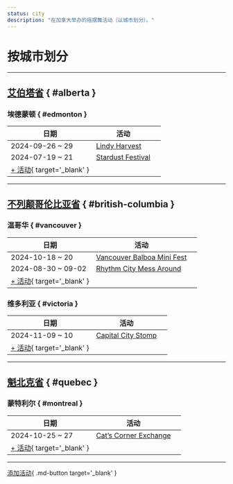 ```yaml
---
status: city
description: "在加拿大举办的摇摆舞活动（以城市划分）。"
---
```


# 按城市划分

---

## <a id=alberta></a>[艾伯塔省](#alberta) { #alberta }

### <a id=edmonton></a>埃德蒙顿 { #edmonton }

| 日期 | 活动 | |
| --- | --- | --- |
| 2024-09-26 ~ 29 | [Lindy Harvest](lindy-harvest-2024.md) |  |
| 2024-07-19 ~ 21 | [Stardust Festival](stardust-festival-2024.md) |  |
| [+ 活动](https://github.com/swingdance/events/issues/new?assignees=&labels=add+event&projects=&template=02-add_entity.yml&title=%5B2024%2Fen_CA%5D%20%3CName%3E&region=en_CA&province=Alberta&city=Edmonton&org_id=&date_starts=2024-&date_ends=2024-){ target='_blank' }

---

## <a id=british-columbia></a>[不列颠哥伦比亚省](#british-columbia) { #british-columbia }

### <a id=vancouver></a>温哥华 { #vancouver }

| 日期 | 活动 | |
| --- | --- | --- |
| 2024-10-18 ~ 20 | [Vancouver Balboa Mini Fest](vancouver-balboa-mini-fest-2024.md) |  |
| 2024-08-30 ~ 09-02 | [Rhythm City Mess Around](rhythm-city-mess-around-2024.md) |  |
| [+ 活动](https://github.com/swingdance/events/issues/new?assignees=&labels=add+event&projects=&template=02-add_entity.yml&title=%5B2024%2Fen_CA%5D%20%3CName%3E&region=en_CA&province=British%20Columbia&city=Vancouver&org_id=&date_starts=2024-&date_ends=2024-){ target='_blank' }

### <a id=victoria></a>维多利亚 { #victoria }

| 日期 | 活动 | |
| --- | --- | --- |
| 2024-11-09 ~ 10 | [Capital City Stomp](capital-city-stomp-2024.md) |  |
| [+ 活动](https://github.com/swingdance/events/issues/new?assignees=&labels=add+event&projects=&template=02-add_entity.yml&title=%5B2024%2Fen_CA%5D%20%3CName%3E&region=en_CA&province=British%20Columbia&city=Victoria&org_id=&date_starts=2024-&date_ends=2024-){ target='_blank' }

---

## <a id=quebec></a>[魁北克省](#quebec) { #quebec }

### <a id=montreal></a>蒙特利尔 { #montreal }

| 日期 | 活动 | |
| --- | --- | --- |
| 2024-10-25 ~ 27 | [Cat’s Corner Exchange](cats-corner-exchange-2024.md) |  |
| [+ 活动](https://github.com/swingdance/events/issues/new?assignees=&labels=add+event&projects=&template=02-add_entity.yml&title=%5B2024%2Fen_CA%5D%20%3CName%3E&region=en_CA&province=Quebec&city=Montreal&org_id=&date_starts=2024-&date_ends=2024-){ target='_blank' }

---

[添加活动](https://github.com/swingdance/events/issues/new?assignees=&labels=add+event&projects=&template=02-add_entity.yml&title=%5Ben_CA%5D%20%3CName%3E&region=en_CA&province=&city=&org_id=2024){ .md-button target='_blank' }
